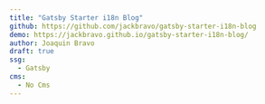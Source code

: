 ```yaml
---
title: "Gatsby Starter i18n Blog"
github: https://github.com/jackbravo/gatsby-starter-i18n-blog
demo: https://jackbravo.github.io/gatsby-starter-i18n-blog/
author: Joaquin Bravo
draft: true
ssg:
  - Gatsby
cms:
  - No Cms
---
```

